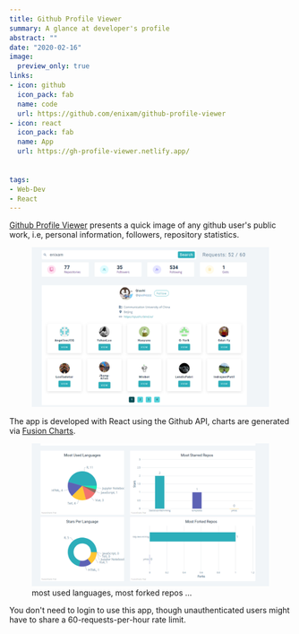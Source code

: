 ```yaml
---
title: Github Profile Viewer
summary: A glance at developer's profile 
abstract: ""
date: "2020-02-16"
image: 
  preview_only: true 
links:
- icon: github
  icon_pack: fab
  name: code
  url: https://github.com/enixam/github-profile-viewer
- icon: react
  icon_pack: fab
  name: App
  url: https://gh-profile-viewer.netlify.app/


tags:
- Web-Dev
- React
---
```


[Github Profile Viewer](https://gh-profile-viewer.netlify.app/) presents a quick image of any github user's public work, i.e, personal information, followers, repository statistics.


<figure>
  <img src = "featured.jpg" />
</figure>

The app is developed with React using the Github API, charts are generated via [Fusion Charts](https://www.fusioncharts.com/). 


<figure>
  <img src = "repo-viz.jpg" />
  <figcaption>most used languages, most forked repos ...</figcaption>
</figure>

<div class = "note">
You don't need to login to use this app, though unauthenticated users might have to share a 60-requests-per-hour rate limit. 
</div>